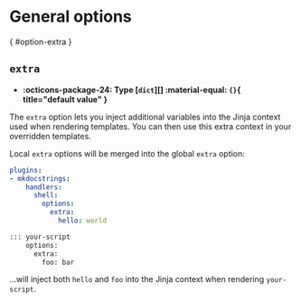 # General options

[](){ #option-extra }
## `extra`

- **:octicons-package-24: Type [`dict`][] :material-equal: `{}`{ title="default value" }**

The `extra` option lets you inject additional variables into the Jinja context used when rendering templates. You can then use this extra context in your overridden templates.

Local `extra` options will be merged into the global `extra` option:

```yaml title="in mkdocs.yml (global configuration)"
plugins:
- mkdocstrings:
    handlers:
      shell:
        options:
          extra:
            hello: world
```

```md title="in docs/some_page.md (local configuration)"
::: your-script
    options:
      extra:
        foo: bar
```

...will inject both `hello` and `foo` into the Jinja context when rendering `your-script`.
